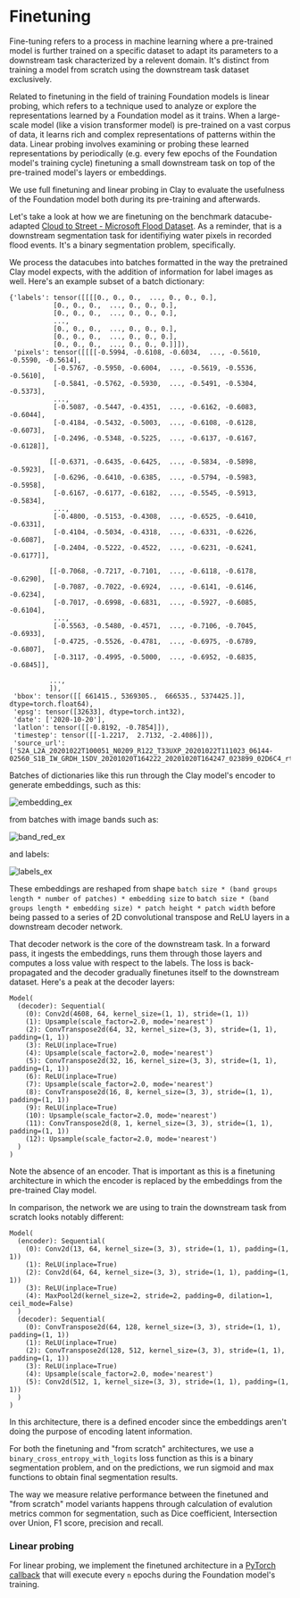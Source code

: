 # Finetuning

Fine-tuning refers to a process in machine learning where a pre-trained model
is further trained on a specific dataset to adapt its parameters to a
downstream task characterized by a relevent domain. It's distinct from training
a model from scratch using the downstream task dataset exclusively.

Related to finetuning in the field of training Foundation models is linear
probing, which refers to a technique used to analyze or explore the
representations learned by a Foundation model as it trains. When a large-scale
model (like a vision transformer model) is pre-trained on a vast corpus of
data, it learns rich and complex representations of patterns within the data.
Linear probing involves examining or probing these learned representations by
periodically (e.g. every few epochs of the Foundation model's training cycle)
finetuning a small downstream task on top of the pre-trained model's layers or
embeddings.

We use full finetuning and linear probing in Clay to evaluate the usefulness of
the Foundation model both during its pre-training and afterwards.

Let's take a look at how we are finetuning on the benchmark datacube-adapted
[Cloud to Street - Microsoft Flood Dataset](https://beta.source.coop/repositories/c2sms/c2smsfloods).
As a reminder, that is a downstream
segmentation task for identifiying water pixels in recorded flood events. It's
a binary segmentation problem, specifically.

We process the datacubes into batches formatted in the way the pretrained Clay
model expects, with the addition of information for label images as well.
Here's an example subset of a batch dictionary:

```
{'labels': tensor([[[[0., 0., 0.,  ..., 0., 0., 0.],
           [0., 0., 0.,  ..., 0., 0., 0.],
           [0., 0., 0.,  ..., 0., 0., 0.],
           ...,
           [0., 0., 0.,  ..., 0., 0., 0.],
           [0., 0., 0.,  ..., 0., 0., 0.],
           [0., 0., 0.,  ..., 0., 0., 0.]]]),
 'pixels': tensor([[[[-0.5994, -0.6108, -0.6034,  ..., -0.5610, -0.5590, -0.5614],
           [-0.5767, -0.5950, -0.6004,  ..., -0.5619, -0.5536, -0.5610],
           [-0.5841, -0.5762, -0.5930,  ..., -0.5491, -0.5304, -0.5373],
           ...,
           [-0.5087, -0.5447, -0.4351,  ..., -0.6162, -0.6083, -0.6044],
           [-0.4184, -0.5432, -0.5003,  ..., -0.6108, -0.6128, -0.6073],
           [-0.2496, -0.5348, -0.5225,  ..., -0.6137, -0.6167, -0.6128]],

          [[-0.6371, -0.6435, -0.6425,  ..., -0.5834, -0.5898, -0.5923],
           [-0.6296, -0.6410, -0.6385,  ..., -0.5794, -0.5983, -0.5958],
           [-0.6167, -0.6177, -0.6182,  ..., -0.5545, -0.5913, -0.5834],
           ...,
           [-0.4800, -0.5153, -0.4308,  ..., -0.6525, -0.6410, -0.6331],
           [-0.4104, -0.5034, -0.4318,  ..., -0.6331, -0.6226, -0.6087],
           [-0.2404, -0.5222, -0.4522,  ..., -0.6231, -0.6241, -0.6177]],

          [[-0.7068, -0.7217, -0.7101,  ..., -0.6118, -0.6178, -0.6290],
           [-0.7087, -0.7022, -0.6924,  ..., -0.6141, -0.6146, -0.6234],
           [-0.7017, -0.6998, -0.6831,  ..., -0.5927, -0.6085, -0.6104],
           ...,
           [-0.5563, -0.5480, -0.4571,  ..., -0.7106, -0.7045, -0.6933],
           [-0.4725, -0.5526, -0.4781,  ..., -0.6975, -0.6789, -0.6807],
           [-0.3117, -0.4995, -0.5000,  ..., -0.6952, -0.6835, -0.6845]],

          ...,
          ]),
 'bbox': tensor([[ 661415., 5369305.,  666535., 5374425.]], dtype=torch.float64),
 'epsg': tensor([32633], dtype=torch.int32),
 'date': ['2020-10-20'],
 'latlon': tensor([[-0.8192, -0.7854]]),
 'timestep': tensor([[-1.2217,  2.7132, -2.4086]]),
 'source_url': ['S2A_L2A_20201022T100051_N0209_R122_T33UXP_20201022T111023_06144-02560_S1B_IW_GRDH_1SDV_20201020T164222_20201020T164247_023899_02D6C4_rtc']}
```

Batches of dictionaries like this run through the Clay model's encoder to
generate embeddings, such as this:

![embedding_ex](https://github.com/Clay-foundation/model/assets/23487320/375c9e83-d539-4730-b923-3b0b61ea689c)

from batches with image bands such as:

![band_red_ex](https://github.com/Clay-foundation/model/assets/23487320/0c254dbf-9589-4fbf-ab32-e3774fbd2f1a)

and labels:

![labels_ex](https://github.com/Clay-foundation/model/assets/23487320/a92eb8e7-9268-46e5-a254-132205cbc498)

These embeddings are reshaped from shape
`batch size * (band groups length * number of patches) * embedding size` to
`batch size * (band groups length * embedding size) * patch height * patch width`
before being passed to a series of 2D convolutional transpose and ReLU layers
in a downstream decoder network.

That decoder network is the core of the downstream task. In a forward pass, it
ingests the embeddings, runs them through those layers and computes a loss
value with respect to the labels. The loss is back-propagated and the decoder
gradually finetunes itself to the downstream dataset. Here's a peak at the
decoder layers:

```
Model(
  (decoder): Sequential(
    (0): Conv2d(4608, 64, kernel_size=(1, 1), stride=(1, 1))
    (1): Upsample(scale_factor=2.0, mode='nearest')
    (2): ConvTranspose2d(64, 32, kernel_size=(3, 3), stride=(1, 1), padding=(1, 1))
    (3): ReLU(inplace=True)
    (4): Upsample(scale_factor=2.0, mode='nearest')
    (5): ConvTranspose2d(32, 16, kernel_size=(3, 3), stride=(1, 1), padding=(1, 1))
    (6): ReLU(inplace=True)
    (7): Upsample(scale_factor=2.0, mode='nearest')
    (8): ConvTranspose2d(16, 8, kernel_size=(3, 3), stride=(1, 1), padding=(1, 1))
    (9): ReLU(inplace=True)
    (10): Upsample(scale_factor=2.0, mode='nearest')
    (11): ConvTranspose2d(8, 1, kernel_size=(3, 3), stride=(1, 1), padding=(1, 1))
    (12): Upsample(scale_factor=2.0, mode='nearest')
  )
)
```

Note the absence of an encoder. That is important as this is a finetuning
architecture in which the encoder is replaced by the embeddings from the
pre-trained Clay model.

In comparison, the network we are using to train the downstream task from
scratch looks notably different:

```
Model(
  (encoder): Sequential(
    (0): Conv2d(13, 64, kernel_size=(3, 3), stride=(1, 1), padding=(1, 1))
    (1): ReLU(inplace=True)
    (2): Conv2d(64, 64, kernel_size=(3, 3), stride=(1, 1), padding=(1, 1))
    (3): ReLU(inplace=True)
    (4): MaxPool2d(kernel_size=2, stride=2, padding=0, dilation=1, ceil_mode=False)
  )
  (decoder): Sequential(
    (0): ConvTranspose2d(64, 128, kernel_size=(3, 3), stride=(1, 1), padding=(1, 1))
    (1): ReLU(inplace=True)
    (2): ConvTranspose2d(128, 512, kernel_size=(3, 3), stride=(1, 1), padding=(1, 1))
    (3): ReLU(inplace=True)
    (4): Upsample(scale_factor=2.0, mode='nearest')
    (5): Conv2d(512, 1, kernel_size=(3, 3), stride=(1, 1), padding=(1, 1))
  )
)
```
In this architecture, there is a defined encoder since the embeddings aren't
doing the purpose of encoding latent information.

For both the finetuning and "from scratch" architectures, we use a
`binary_cross_entropy_with_logits` loss function as this is a binary
segmentation problem, and on the predictions, we run sigmoid and max functions
to obtain final segmentation results.

The way we measure relative performance between the finetuned and
"from scratch" model variants happens through calculation of evalution metrics
common for segmentation, such as Dice coefficient, Intersection over Union, F1
score, precision and recall.

### Linear probing

For linear probing, we implement the finetuned architecture in a
[PyTorch callback](https://lightning.ai/docs/pytorch/stable/extensions/callbacks.html)
that will execute every `n` epochs during the Foundation model's training.
